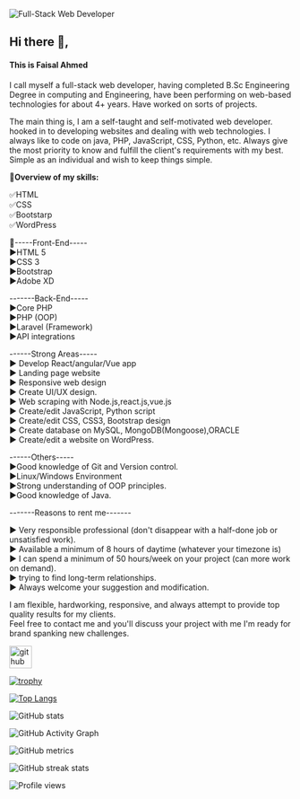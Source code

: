 ![Full-Stack Web Developer](https://scontent.fjsr11-1.fna.fbcdn.net/v/t1.6435-9/132609269_106536974703527_2085535606428598093_n.jpg?_nc_cat=105&ccb=1-5&_nc_sid=e3f864&_nc_ohc=eaFpfQcnllUAX_b1Bn0&_nc_ht=scontent.fjsr11-1.fna&oh=e013e0d80122db2dd057378c5ea12e56&oe=61B773D7)

## Hi there 👋,
#### This is Faisal Ahmed
I call myself a full-stack web developer, having completed B.Sc Engineering Degree in computing and Engineering,
have been performing on web-based technologies for about 4+ years.
Have worked on sorts of projects.

The main thing is,
I am a self-taught and self-motivated web developer. hooked in to developing websites and dealing with web technologies.
I always like to code on java, PHP, JavaScript, CSS, Python, etc.
Always give the most priority to know and fulfill the client's requirements with my best.
Simple as an individual and wish to keep things simple.

🎡**Overview of my skills:**<br>

✅HTML<br>
✅CSS<br>
✅Bootstarp<br>
✅WordPress<br>


🌈-----Front-End-----<br>
▶HTML 5<br>
▶CSS 3<br>
▶Bootstrap<br>
▶Adobe XD<br>


-------Back-End-----<br>
▶Core PHP<br>
▶PHP (OOP)<br>
▶Laravel (Framework)<br>
▶API integrations<br>

------Strong Areas-----<br>
▶ Develop React/angular/Vue app<br>
▶ Landing page website<br>
▶ Responsive web design<br>
▶ Create UI/UX design.<br>
▶ Web scraping with Node.js,react.js,vue.js<br>
▶ Create/edit JavaScript, Python script<br>
▶ Create/edit CSS, CSS3, Bootstrap design<br>
▶ Create database on MySQL, MongoDB(Mongoose),ORACLE<br>
▶ Create/edit a website on WordPress.<br>

------Others-----<br>
▶Good knowledge of Git and Version control.<br>
▶Linux/Windows Environment<br>
▶Strong understanding of OOP principles.<br>
▶Good knowledge of Java.<br>

-------Reasons to rent me-------<br>

▶ Very responsible professional (don't disappear with a half-done job or unsatisfied work).<br>
▶ Available a minimum of 8 hours of daytime (whatever your timezone is)<br>
▶ I can spend a minimum of 50 hours/week on your project (can more work on demand).<br>
▶ trying to find long-term relationships.<br>
▶ Always welcome your suggestion and modification.<br>

I am flexible, hardworking, responsive, and always attempt to provide top quality results for my clients.<br>
Feel free to contact me and you'll discuss your project with me I'm ready for brand spanking new challenges.<br>


[<img src='https://cdn.jsdelivr.net/npm/simple-icons@3.0.1/icons/github.svg' alt='github' height='40'>](https://github.com/enggfaisal)  

[![trophy](https://github-profile-trophy.vercel.app/?username=enggfaisal)](https://github.com/ryo-ma/github-profile-trophy)

[![Top Langs](https://github-readme-stats.vercel.app/api/top-langs/?username=enggfaisal)](https://github.com/anuraghazra/github-readme-stats)

![GitHub stats](https://github-readme-stats.vercel.app/api?username=enggfaisal&show_icons=true&count_private=true)  

![GitHub Activity Graph](https://activity-graph.herokuapp.com/graph?username=enggfaisal)  

![GitHub metrics](https://metrics.lecoq.io/enggfaisal)  

![GitHub streak stats](https://github-readme-streak-stats.herokuapp.com/?user=enggfaisal)  

![Profile views](https://gpvc.arturio.dev/enggfaisal)  
